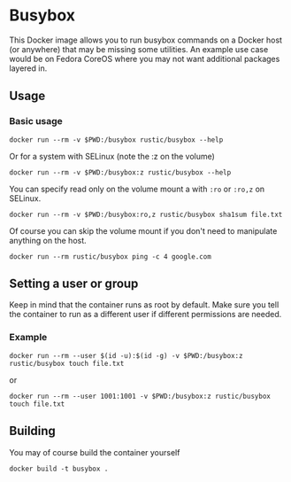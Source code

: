# Busybox

This Docker image allows you to run busybox commands on a Docker host (or anywhere) that may be missing some utilities. An example use case would be on Fedora CoreOS where you may not want additional packages layered in.

## Usage

### Basic usage

`docker run --rm -v $PWD:/busybox rustic/busybox --help`

Or for a system with SELinux (note the :z on the volume)

`docker run --rm -v $PWD:/busybox:z rustic/busybox --help`

You can specify read only on the volume mount a with `:ro` or `:ro,z` on SELinux.

`docker run --rm -v $PWD:/busybox:ro,z rustic/busybox sha1sum file.txt`

Of course you can skip the volume mount if you don't need to manipulate anything on the host.

`docker run --rm rustic/busybox ping -c 4 google.com`

## Setting a user or group

Keep in mind that the container runs as root by default. Make sure you tell the container to run as a different user if different permissions are needed.

### Example

`docker run --rm --user $(id -u):$(id -g) -v $PWD:/busybox:z rustic/busybox touch file.txt`

or

`docker run --rm --user 1001:1001 -v $PWD:/busybox:z rustic/busybox touch file.txt`

## Building

You may of course build the container yourself

`docker build -t busybox .`
